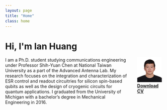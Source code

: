 ```yaml
---
layout: page
title: "Home"
class: home
---
```


# Hi, I'm Ian Huang

<div class="columns" markdown="1">

<div class="intro" markdown="1">
I am a Ph.D. student studying communications engineering under Professor Shih-Yuan Chen at National Taiwan University as a part of the Advanced Antenna Lab. My research focuses on the integration and characterization of ESR control and readout circuitries for silicon spin-based qubits as well as the design of cryogenic circuits for quantum applications. I graduated from the University of Michigan with a bachelor’s degree in Mechanical Engineering in 2016.
</div>

<div class="me" markdown="1">
<picture>
  <a href="/images/ID_20210705.jpg">
    <img
      src= '/images/ID_20210705.jpg'
      alt='Ian Huang'>
  </a>
</picture>
  <br>
  <a href="{{ "/Ian Huang's Resume.pdf" | relative_url }}" class="button">
    <i class="fas fa-chevron-circle-right"></i>
    <b>Download CV</b>
  </a>

<!-- {:.no-list}
* <a href="mailto:{{ site.email }}">{{ site.email }}</a> -->
</div>

</div>
<!---
## Featured Projects

<div class="featured-projects">
  {% assign sorted_projects = site.data.projects | sort: 'highlight' %}
  {% for project in sorted_projects %}
    {% if project.highlight %}
      {% include project.html project=project %}
    {% endif %}
  {% endfor %}
</div>
<a href="{{ "/projects/" | relative_url }}" class="button">
  <i class="fas fa-chevron-circle-right"></i>
  Show More Projects
</a>

## Awards
{% assign awards = site.data.awards %}
{% for award in awards %}
  <div class="awards">
    {% include awards.html award = award %} 
  </div>
{% endfor %}
-->